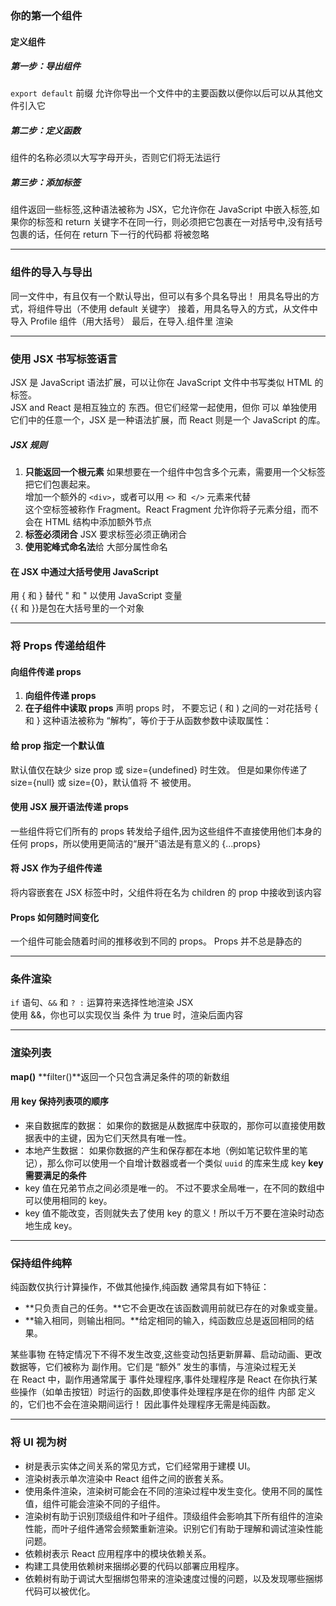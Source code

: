 ### 你的第一个组件
#### 定义组件
##### 第一步：导出组件
`export default` 前缀 允许你导出一个文件中的主要函数以便你以后可以从其他文件引入它
##### 第二步：定义函数
组件的名称必须以大写字母开头，否则它们将无法运行
##### 第三步：添加标签
组件返回一些标签,这种语法被称为 JSX，它允许你在 JavaScript 中嵌入标签,如果你的标签和 return 关键字不在同一行，则必须把它包裹在一对括号中,没有括号包裹的话，任何在 return 下一行的代码都 将被忽略
- - -
### 组件的导入与导出
同一文件中，有且仅有一个默认导出，但可以有多个具名导出！
用具名导出的方式，将组件导出（不使用 default 关键字）   接着，用具名导入的方式，从文件中 导入 Profile 组件（用大括号）   最后，在导入.组件里 渲染
- - -
### 使用 JSX 书写标签语言
JSX 是 JavaScript 语法扩展，可以让你在 JavaScript 文件中书写类似 HTML 的标签。  
JSX and React 是相互独立的 东西。但它们经常一起使用，但你 可以 单独使用它们中的任意一个，JSX 是一种语法扩展，而 React 则是一个 JavaScript 的库。
##### JSX 规则 
1. **只能返回一个根元素**
如果想要在一个组件中包含多个元素，需要用一个父标签把它们包裹起来。  
增加一个额外的 `<div>`，或者可以用 `<>` 和` </>` 元素来代替  
这个空标签被称作 Fragment。React Fragment 允许你将子元素分组，而不会在 HTML 结构中添加额外节点
2. **标签必须闭合**
JSX 要求标签必须正确闭合
3. **使用驼峰式命名法**给 大部分属性命名
#### 在 JSX 中通过大括号使用 JavaScript
用 { 和 } 替代 " 和 " 以使用 JavaScript 变量  
{{ 和 }}是包在大括号里的一个对象
- - -
### 将 Props 传递给组件
#### 向组件传递 props 
1. **向组件传递 props**
2. **在子组件中读取 props**
  声明 props 时， 不要忘记 ( 和 ) 之间的一对花括号 { 和 } 这种语法被称为 “解构”，等价于于从函数参数中读取属性：
#### 给 prop 指定一个默认值 
默认值仅在缺少 size prop 或 size={undefined} 时生效。 但是如果你传递了 size={null} 或 size={0}，默认值将 不 被使用。
#### 使用 JSX 展开语法传递 props 
一些组件将它们所有的 props 转发给子组件,因为这些组件不直接使用他们本身的任何 props，所以使用更简洁的“展开”语法是有意义的 {...props} 
#### 将 JSX 作为子组件传递 
将内容嵌套在 JSX 标签中时，父组件将在名为 children 的 prop 中接收到该内容
#### Props 如何随时间变化
一个组件可能会随着时间的推移收到不同的 props。 Props 并不总是静态的
- - -
### 条件渲染
`if` 语句、`&&` 和 `? :` 运算符来选择性地渲染 JSX  
使用 &&，你也可以实现仅当 条件 为 true 时，渲染后面内容
- - -
### 渲染列表
**map()**
**filter()**返回一个只包含满足条件的项的新数组
#### 用 key 保持列表项的顺序 
* 来自数据库的数据： 如果你的数据是从数据库中获取的，那你可以直接使用数据表中的主键，因为它们天然具有唯一性。
* 本地产生数据： 如果你数据的产生和保存都在本地（例如笔记软件里的笔记），那么你可以使用一个自增计数器或者一个类似 `uuid` 的库来生成 key
**key 需要满足的条件**
* key 值在兄弟节点之间必须是唯一的。 不过不要求全局唯一，在不同的数组中可以使用相同的 key。
* key 值不能改变，否则就失去了使用 key 的意义！所以千万不要在渲染时动态地生成 key。
- - -
### 保持组件纯粹
纯函数仅执行计算操作，不做其他操作,纯函数 通常具有如下特征：
* **只负责自己的任务。**它不会更改在该函数调用前就已存在的对象或变量。
* **输入相同，则输出相同。**给定相同的输入，纯函数应总是返回相同的结果。
    
某些事物 在特定情况下不得不发生改变,这些变动包括更新屏幕、启动动画、更改数据等，它们被称为 副作用。它们是 “额外” 发生的事情，与渲染过程无关  
在 React 中，副作用通常属于 事件处理程序,事件处理程序是 React 在你执行某些操作（如单击按钮）时运行的函数,即使事件处理程序是在你的组件 内部 定义的，它们也不会在渲染期间运行！ 因此事件处理程序无需是纯函数。
- - -
### 将 UI 视为树
* 树是表示实体之间关系的常见方式，它们经常用于建模 UI。
* 渲染树表示单次渲染中 React 组件之间的嵌套关系。
* 使用条件渲染，渲染树可能会在不同的渲染过程中发生变化。使用不同的属性值，组件可能会渲染不同的子组件。
* 渲染树有助于识别顶级组件和叶子组件。顶级组件会影响其下所有组件的渲染性能，而叶子组件通常会频繁重新渲染。识别它们有助于理解和调试渲染性能问题。
* 依赖树表示 React 应用程序中的模块依赖关系。
* 构建工具使用依赖树来捆绑必要的代码以部署应用程序。
* 依赖树有助于调试大型捆绑包带来的渲染速度过慢的问题，以及发现哪些捆绑代码可以被优化。